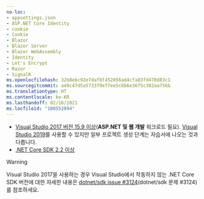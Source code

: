 ```yaml
---
no-loc:
- appsettings.json
- ASP.NET Core Identity
- cookie
- Cookie
- Blazor
- Blazor Server
- Blazor WebAssembly
- Identity
- Let's Encrypt
- Razor
- SignalR
ms.openlocfilehash: 32b8ebc92e7daf8f452856ad4cfa83fd478d83c1
ms.sourcegitcommit: a49c47d5a573379effee5c6b6e36f5c302aa756b
ms.translationtype: HT
ms.contentlocale: ko-KR
ms.lasthandoff: 02/16/2021
ms.locfileid: "100552894"
---
```

* [Visual Studio 2017 버전 15.9 이상](https://visualstudio.microsoft.com/downloads/)(**ASP.NET 및 웹 개발** 워크로드 필요). [Visual Studio 2019](https://visualstudio.microsoft.com/downloads/?utm_medium=microsoft&utm_source=docs.microsoft.com&utm_campaign=inline+link&utm_content=download+vs2019)를 사용할 수 있지만 일부 프로젝트 생성 단계는 자습서에 나오는 것과 다릅니다.
* [.NET Core SDK 2.2 이상](https://dotnet.microsoft.com/download/dotnet-core)

> [!WARNING]
> Visual Studio 2017을 사용하는 경우 Visual Studio에서 작동하지 않는 .NET Core SDK 버전에 대한 자세한 내용은 [dotnet/sdk issue #3124](https://github.com/dotnet/sdk/issues/3124)(dotnet/sdk 문제 #3124)를 참조하세요.
